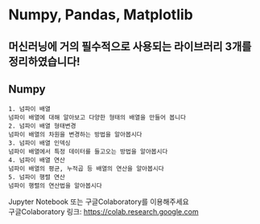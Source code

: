 # Numpy, Pandas, Matplotlib
머신러닝에 거의 필수적으로 사용되는 라이브러리 3개를 정리하였습니다!
---
## Numpy
```text
1. 넘파이 배열
넘파이 배열에 대해 알아보고 다양한 형태의 배열을 만들어 봅니다
2. 넘파이 배열 형태변경
넘파이 배열의 차원을 변경하는 방법을 알아봅시다
3. 넘파이 배열 인덱싱
넘파이 배열에서 특정 데이터를 들고오는 방법을 알아봅시다
4. 넘파이 배열 연산
넘파이 배열의 평균, 누적곱 등 배열의 연산을 알아봅시다
5. 넘파이 행렬 연산
넘파이 행렬의 연산법을 알아봅시다
```
Jupyter Notebook 또는 구글Colaboratory를 이용해주세요  
구글Colaboratory 링크: https://colab.research.google.com
